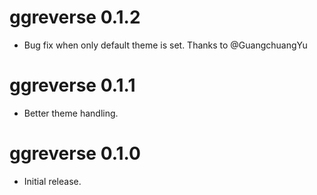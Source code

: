 
# ggreverse 0.1.2

* Bug fix when only default theme is set. Thanks to @GuangchuangYu


# ggreverse 0.1.1

* Better theme handling.


# ggreverse 0.1.0

* Initial release.
